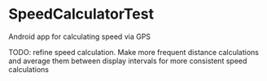 # SpeedCalculatorTest
Android app for calculating speed via GPS

TODO: refine speed calculation. Make more frequent distance calculations and average them between display intervals
for more consistent speed calculations
